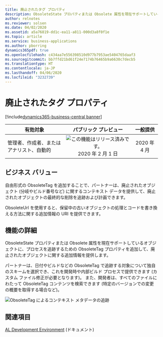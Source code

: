 ```yaml
---
title: 廃止されたタグ プロパティ
description: ObsoleteState プロパティまたは Obsolete 属性を現在サポートしているオブジェクトに、プロセスを追跡するための ObsoleteTag プロパティを追加して、廃止されたオブジェクトに関する情報を提供します。
author: relnotes
ms.reviewer: solsen
ms.date: 04/02/2020
ms.assetid: a5a76819-dd1c-ea11-a811-000d3a8f0f1e
ms.topic: article
ms.service: business-applications
ms.author: pborring
dynamics365pdf: true
ms.openlocfilehash: c434aa7e556398510d977b7953ae5404765daaf3
ms.sourcegitcommit: bb7ffd21bd61f24e7174b76465b9a6630c7decb5
ms.translationtype: HT
ms.contentlocale: ja-JP
ms.lasthandoff: 04/06/2020
ms.locfileid: "3232739"
---
```

# <a name="obsolete-tag-property"></a>廃止されたタグ プロパティ
[!include[dynamics365-business-central banner](../includes/dynamics365-business-central.md)]

| 有効対象    |  パブリック プレビュー | 一般提供 | 
| ---------- | :----------: |:----------: |
|管理者、作成者、またはアナリスト、自動的|![この機能はリリース済みです。](/dynamics365-release-plan/media/green-checkmark.png "この機能はリリース済みです。") 2020 年 2 月 1 日| 2020 年 4 月|


## <a name="business-value"></a>ビジネス バリュー
<!-- bv start -->
自由形式の ObsoleteTag を追加することで、パートナーは、廃止されたオブジェクト (分岐やビルド番号など) に関するコンテキスト データを提供して、廃止されたオブジェクトの最終的な削除を追跡および計画できます。

ObsoleteUrl を使用すると、保留中の古いオブジェクトの処理とコードを書き換える方法に関する追加情報の URI を提供できます。
<!-- bv end -->



## <a name="feature-details"></a>機能の詳細
<!--feature detail start -->
ObsoleteState プロパティまたは Obsolete 属性を現在サポートしているオブジェクトに、プロセスを追跡するための ObsoleteTag プロパティを追加して、廃止されたオブジェクトに関する追加情報を提供します。

パートナーは、日付やビルドなどの ObsoleteTag で追跡する対象について独自のスキームを選択でき、これを開発時や内部ビルド プロセスで提供できます (カスタム ファイル修正が必要となります)。 また、開発者は、すべてのファイルにわたって ObsoleteTag コンテンツを検索できます (特定のバージョンでの変更の概要を取得する場合など)。

![ObsoleteTag によるコンテキスト メタデータの追跡](media/obsoletetag-search.jpg "ObsoleteTag によるコンテキスト メタデータの追跡")
<!--feature detail end -->










## <a name="see-also"></a>関連項目


<!--docs start-->
[AL Development Environment](https://docs.microsoft.com/dynamics365/business-central/dev-itpro/developer/devenv-reference-overview) (ドキュメント)
<!--docs end-->

